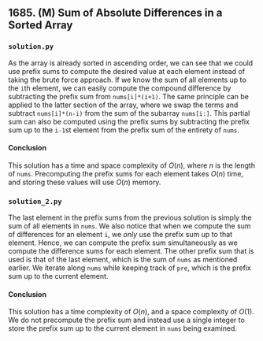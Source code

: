 ## 1685. (M) Sum of Absolute Differences in a Sorted Array

### `solution.py`
As the array is already sorted in ascending order, we can see that we could use prefix sums to compute the desired value at each element instead of taking the brute force approach. If we know the sum of all elements up to the `i`th element, we can easily compute the compound difference by subtracting the prefix sum from `nums[i]*(i+1)`. The same principle can be applied to the latter section of the array, where we swap the terms and subtract `nums[i]*(n-i)` from the sum of the subarray `nums[i:]`. This partial sum can also be computed using the prefix sums by subtracting the prefix sum up to the `i-1`st element from the prefix sum of the entirety of `nums`.  

#### Conclusion
This solution has a time and space complexity of $O(n)$, where $n$ is the length of `nums`. Precomputing the prefix sums for each element takes $O(n)$ time, and storing these values will use $O(n)$ memory.  
  

### `solution_2.py`
The last element in the prefix sums from the previous solution is simply the sum of all elements in `nums`. We also notice that when we compute the sum of differences for an element `i`, we *only* use the prefix sum up to that element. Hence, we can compute the prefix sum simultaneously as we compute the difference sums for each element. The other prefix sum that is used is that of the last element, which is the sum of `nums` as mentioned earlier. We iterate along `nums` while keeping track of `pre`, which is the prefix sum up to the current element.  

#### Conclusion
This solution has a time complexity of $O(n)$, and a space complexity of $O(1)$. We do not precompute the prefix sum and instead use a single integer to store the prefix sum up to the current element in `nums` being examined.  
  

